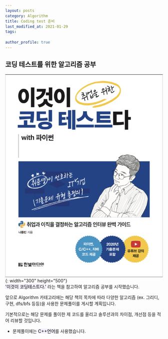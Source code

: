 ```yaml
---
layout: posts
category: Algorithm
title: Coding test 준비
last_modified_at: 2021-01-29
tags:

author_profile: true
---
```


## 코딩 테스트를 위한 알고리즘 공부

![이것이 코딩테스트다](/assets/image/book.PNG){: width="300" height="500"}
<br>
<mark style='background-color: #f5f0ff'>'이것이 코딩테스트다.'</mark> 라는 책을 참고하여 알고리즘 공부를 시작했습니다.

앞으로 Algorithm 카테고리에는 해당 책의 목차에 따라
다양한 알고리즘 (ex. 그리디, 구현, dfs/bfs 등등)을 사용한 문제풀이를 게시할 계획입니다.

기본적으로는 해당 문제를 풀이한 제 코드를 올리고
솔루션과의 차이점, 개선점 등을 적어 리뷰할 것입니다.

* 문제풀이에는 <mark style='background-color: #f5f0ff'>C++언어</mark>를  사용했습니다.
